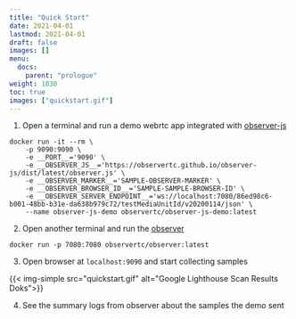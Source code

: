 ```yaml
---
title: "Quick Start"
date: 2021-04-01
lastmod: 2021-04-01
draft: false
images: []
menu:
  docs:
    parent: "prologue"
weight: 1030
toc: true
images: ["quickstart.gif"]
---
```


1. Open a terminal and run a demo webrtc app integrated with [observer-js](https://github.com/ObserveRTC/observer-js)


```shell
docker run -it --rm \
    -p 9090:9090 \
    -e __PORT__='9090' \
    -e __OBSERVER_JS__='https://observertc.github.io/observer-js/dist/latest/observer.js' \
    -e __OBSERVER_MARKER__='SAMPLE-OBSERVER-MARKER' \
    -e __OBSERVER_BROWSER_ID__='SAMPLE-SAMPLE-BROWSER-ID' \
    -e __OBSERVER_SERVER_ENDPOINT__='ws://localhost:7080/86ed98c6-b001-48bb-b31e-da638b979c72/testMediaUnitId/v20200114/json' \
    --name observer-js-demo observertc/observer-js-demo:latest
```

2. Open another terminal and run the [observer](https://github.com/ObserveRTC/observer)

```shell
docker run -p 7080:7080 observertc/observer:latest
```

3. Open browser at `localhost:9090` and start collecting samples

{{< img-simple src="quickstart.gif" alt="Google Lighthouse Scan Results Doks">}}

4. See the summary logs from observer about the samples the demo sent
